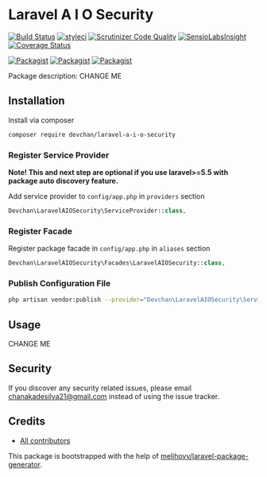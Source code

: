 # Laravel A I O Security

[![Build Status](https://travis-ci.org/devchan/laravel-a-i-o-security.svg?branch=master)](https://travis-ci.org/devchan/laravel-a-i-o-security)
[![styleci](https://styleci.io/repos/CHANGEME/shield)](https://styleci.io/repos/CHANGEME)
[![Scrutinizer Code Quality](https://scrutinizer-ci.com/g/devchan/laravel-a-i-o-security/badges/quality-score.png?b=master)](https://scrutinizer-ci.com/g/devchan/laravel-a-i-o-security/?branch=master)
[![SensioLabsInsight](https://insight.sensiolabs.com/projects/CHANGEME/mini.png)](https://insight.sensiolabs.com/projects/CHANGEME)
[![Coverage Status](https://coveralls.io/repos/github/devchan/laravel-a-i-o-security/badge.svg?branch=master)](https://coveralls.io/github/devchan/laravel-a-i-o-security?branch=master)

[![Packagist](https://img.shields.io/packagist/v/devchan/laravel-a-i-o-security.svg)](https://packagist.org/packages/devchan/laravel-a-i-o-security)
[![Packagist](https://poser.pugx.org/devchan/laravel-a-i-o-security/d/total.svg)](https://packagist.org/packages/devchan/laravel-a-i-o-security)
[![Packagist](https://img.shields.io/packagist/l/devchan/laravel-a-i-o-security.svg)](https://packagist.org/packages/devchan/laravel-a-i-o-security)

Package description: CHANGE ME

## Installation

Install via composer
```bash
composer require devchan/laravel-a-i-o-security
```

### Register Service Provider

**Note! This and next step are optional if you use laravel>=5.5 with package
auto discovery feature.**

Add service provider to `config/app.php` in `providers` section
```php
Devchan\LaravelAIOSecurity\ServiceProvider::class,
```

### Register Facade

Register package facade in `config/app.php` in `aliases` section
```php
Devchan\LaravelAIOSecurity\Facades\LaravelAIOSecurity::class,
```

### Publish Configuration File

```bash
php artisan vendor:publish --provider="Devchan\LaravelAIOSecurity\ServiceProvider" --tag="config"
```

## Usage

CHANGE ME

## Security

If you discover any security related issues, please email chanakadesilva21@gmail.com
instead of using the issue tracker.

## Credits

- [All contributors](https://github.com/devchan/laravel-a-i-o-security/graphs/contributors)

This package is bootstrapped with the help of
[melihovv/laravel-package-generator](https://github.com/melihovv/laravel-package-generator).
